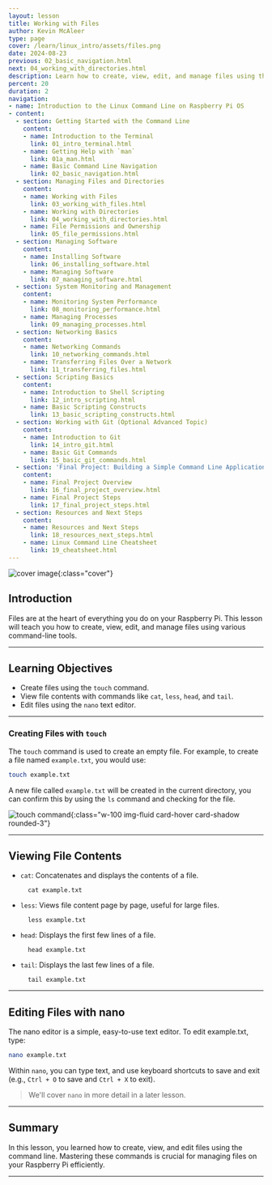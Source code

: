 ```yaml
---
layout: lesson
title: Working with Files
author: Kevin McAleer
type: page
cover: /learn/linux_intro/assets/files.png
date: 2024-08-23
previous: 02_basic_navigation.html
next: 04_working_with_directories.html
description: Learn how to create, view, edit, and manage files using the command line.
percent: 20
duration: 2
navigation:
- name: Introduction to the Linux Command Line on Raspberry Pi OS
- content:
  - section: Getting Started with the Command Line
    content:
    - name: Introduction to the Terminal
      link: 01_intro_terminal.html
    - name: Getting Help with `man`
      link: 01a_man.html
    - name: Basic Command Line Navigation
      link: 02_basic_navigation.html
  - section: Managing Files and Directories
    content:
    - name: Working with Files
      link: 03_working_with_files.html
    - name: Working with Directories
      link: 04_working_with_directories.html
    - name: File Permissions and Ownership
      link: 05_file_permissions.html
  - section: Managing Software
    content:
    - name: Installing Software
      link: 06_installing_software.html
    - name: Managing Software
      link: 07_managing_software.html
  - section: System Monitoring and Management
    content:
    - name: Monitoring System Performance
      link: 08_monitoring_performance.html
    - name: Managing Processes
      link: 09_managing_processes.html
  - section: Networking Basics
    content:
    - name: Networking Commands
      link: 10_networking_commands.html
    - name: Transferring Files Over a Network
      link: 11_transferring_files.html
  - section: Scripting Basics
    content:
    - name: Introduction to Shell Scripting
      link: 12_intro_scripting.html
    - name: Basic Scripting Constructs
      link: 13_basic_scripting_constructs.html
  - section: Working with Git (Optional Advanced Topic)
    content:
    - name: Introduction to Git
      link: 14_intro_git.html
    - name: Basic Git Commands
      link: 15_basic_git_commands.html
  - section: 'Final Project: Building a Simple Command Line Application'
    content:
    - name: Final Project Overview
      link: 16_final_project_overview.html
    - name: Final Project Steps
      link: 17_final_project_steps.html
  - section: Resources and Next Steps
    content:
    - name: Resources and Next Steps
      link: 18_resources_next_steps.html
    - name: Linux Command Line Cheatsheet
      link: 19_cheatsheet.html
---
```



![cover image]({{page.cover}}){:class="cover"}

## Introduction

Files are at the heart of everything you do on your Raspberry Pi. This lesson will teach you how to create, view, edit, and manage files using various command-line tools.

---

## Learning Objectives

- Create files using the `touch` command.
- View file contents with commands like `cat`, `less`, `head`, and `tail`.
- Edit files using the `nano` text editor.

---

### Creating Files with `touch`

The `touch` command is used to create an empty file. For example, to create a file named `example.txt`, you would use:

```bash
touch example.txt
```

A new file called `example.txt` will be created in the current directory, you can confirm this by using the `ls` command and checking for the file.

![touch command](/learn/linux_intro/assets/touch.png){:class="w-100 img-fluid card-hover card-shadow rounded-3"}

---

## Viewing File Contents

- `cat`: Concatenates and displays the contents of a file.

        cat example.txt

- `less`: Views file content page by page, useful for large files.

        less example.txt

- `head`: Displays the first few lines of a file.

        head example.txt

- `tail`: Displays the last few lines of a file.

        tail example.txt

---

## Editing Files with nano

The nano editor is a simple, easy-to-use text editor. To edit example.txt, type:

```bash
nano example.txt
```

Within `nano`, you can type text, and use keyboard shortcuts to save and exit (e.g., `Ctrl + O` to save and `Ctrl + X` to exit).

> We'll cover `nano` in more detail in a later lesson.

---

## Summary

In this lesson, you learned how to create, view, and edit files using the command line. Mastering these commands is crucial for managing files on your Raspberry Pi efficiently.

---
